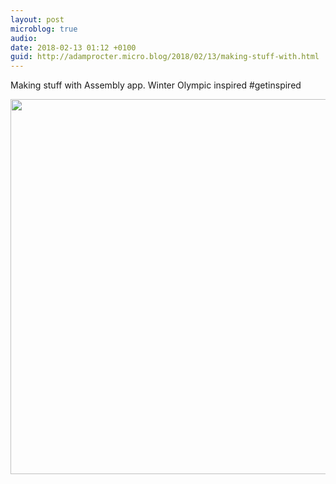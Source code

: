 ```yaml
---
layout: post
microblog: true
audio: 
date: 2018-02-13 01:12 +0100
guid: http://adamprocter.micro.blog/2018/02/13/making-stuff-with.html
---
```

Making stuff with Assembly app. Winter Olympic inspired #getinspired

<img src="http://discursive.adamprocter.co.uk/uploads/2018/096a439f6b.jpg" width="600" height="600" />
